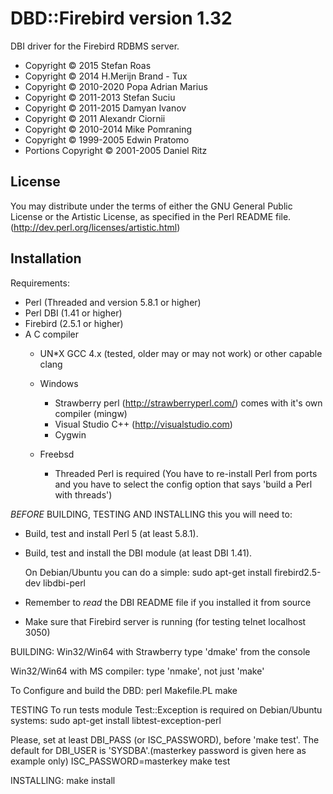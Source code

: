 DBD::Firebird version 1.32
==========================

DBI driver for the Firebird RDBMS server.

- Copyright © 2015  Stefan Roas
- Copyright © 2014  H.Merijn Brand - Tux
- Copyright © 2010-2020  Popa Adrian Marius
- Copyright © 2011-2013  Stefan Suciu
- Copyright © 2011-2015  Damyan Ivanov
- Copyright © 2011  Alexandr Ciornii
- Copyright © 2010-2014  Mike Pomraning
- Copyright © 1999-2005  Edwin Pratomo
- Portions Copyright © 2001-2005  Daniel Ritz

License
-------

You may distribute under the terms of either the GNU General Public
License or the Artistic License, as specified in the Perl README file.
(http://dev.perl.org/licenses/artistic.html)


Installation
------------

Requirements:

- Perl (Threaded and version 5.8.1 or higher)
- Perl DBI (1.41 or higher)
- Firebird (2.5.1 or higher)
- A C compiler
  * UN*X
    GCC 4.x (tested, older may or may not work) or other capable
    clang

  * Windows
    - Strawberry perl (http://strawberryperl.com/) comes with it's own compiler (mingw)
    - Visual Studio C++ (http://visualstudio.com) 
    - Cygwin
  * Freebsd
    - Threaded Perl is required (You have to re-install Perl from
    ports and you have to select the config option that says 'build a
    Perl with threads')


*BEFORE* BUILDING, TESTING AND INSTALLING this you will need to:

- Build, test and install Perl 5 (at least 5.8.1).

- Build, test and install the DBI module (at least DBI 1.41).

  On Debian/Ubuntu you can do a simple:
    sudo apt-get install firebird2.5-dev libdbi-perl

- Remember to *read* the DBI README file if you installed it from source

- Make sure that Firebird server is running (for testing telnet localhost 3050)


BUILDING:
  Win32/Win64 with Strawberry
    type 'dmake' from the console

  Win32/Win64 with MS compiler:
    type 'nmake', not just 'make'

  To Configure and build the DBD:
    perl Makefile.PL
    make

TESTING
  To run tests module Test::Exception is required on Debian/Ubuntu systems:
     sudo apt-get install libtest-exception-perl

  Please, set at least DBI_PASS (or ISC_PASSWORD), before 'make test'.
  The default for DBI_USER is 'SYSDBA'.(masterkey password is given here as example only)
    ISC_PASSWORD=masterkey make test

INSTALLING:
    make install
